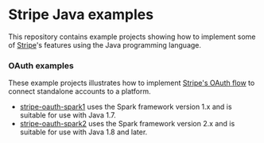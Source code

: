 # Stripe Java examples

This repository contains example projects showing how to implement some of [Stripe](https://stripe.com)'s features using the Java programming language.

### OAuth examples

These example projects illustrates how to implement [Stripe's OAuth flow](https://stripe.com/docs/connect/standalone-accounts) to connect standalone accounts to a platform.

- [stripe-oauth-spark1](./stripe-oauth-spark1) uses the Spark framework version 1.x and is suitable for use with Java 1.7.
- [stripe-oauth-spark2](./stripe-oauth-spark2) uses the Spark framework version 2.x and is suitable for use with Java 1.8 and later.
